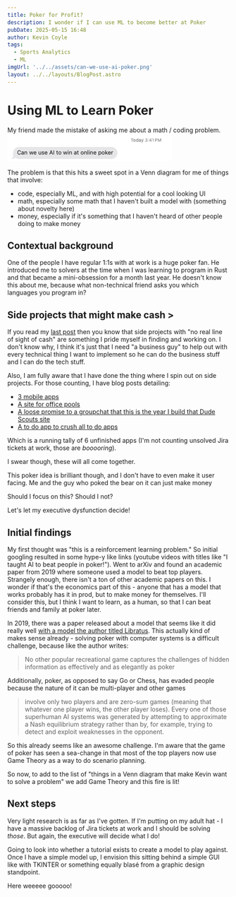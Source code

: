 ```yaml
---
title: Poker for Profit?
description: I wonder if I can use ML to become better at Poker
pubDate: 2025-05-15 16:48
author: Kevin Coyle
tags:
  - Sports Analytics
  - ML
imgUrl: '../../assets/can-we-use-ai-poker.png'
layout: ../../layouts/BlogPost.astro
---
```


# Using ML to Learn Poker
My friend made the mistake of asking me about a math / coding problem. ![](../../assets/can-we-use-ai-poker.png)

The problem is that this hits a sweet spot in a Venn diagram for me of things that involve:
- code, especially ML, and with high potential for a cool looking UI
- math, especially some math that I haven't built a model with (something about novelty here)
- money, especially if it's something that I haven't heard of other people doing to make money

## Contextual background

One of the people I have regular 1:1s with at work is a huge poker fan. He introduced me to solvers at the time when I was learning to program in Rust and that became a mini-obsession for a month last year. He doesn't know this about me, because what non-technical friend asks you which languages you program in? 


## Side projects that might make cash >

If you read my [last post]('./blogpost-25-0430.md') then you know that side projects with "no real line of sight of cash" are something I pride myself in finding and working on. I don't know why, I think it's just that I need "a business guy" to help out with every technical thing I want to implement so he can do the business stuff and I can do the tech stuff.

Also, I am fully aware that I have done the thing where I spin out on side projects. For those counting, I have blog posts detailing:
- [3 mobile apps](./blogpost-241210.md)
- [A site for office pools](./blogpost-250409.md)
- [A loose promise to a groupchat that this is the year I build that Dude Scouts site](./blogpost-250329.md)
- [A to do app to crush all to do apps](./blogpost-250430.md)

Which is a running tally of 6 unfinished apps (I'm not counting unsolved Jira tickets at work, those are _booooring_).

I swear though, these will all come together.

This poker idea is brilliant though, and I don't have to even make it user facing. Me and the guy who poked the bear on it can just make money

Should I focus on this? Should I not? 

Let's let my executive dysfunction decide! 

## Initial findings

My first thought was "this is a reinforcement learning problem." So initial googling resulted in some hype-y like links (youtube videos with titles like "I taught AI to beat people in poker!"). Went to arXiv and found an academic paper from 2019 where someone used a model to beat top players. Strangely enough, there isn't a ton of other academic papers on this. I wonder if that's the economics part of this - anyone that has a model that works probably has it in prod, but to make money for themselves. I'll consider this, but I think I want to learn, as a human, so that I can beat friends and family at poker later.

In 2019, there was a paper released about a model that seems like it did really well [with a model the author titled Libratus](https://www.science.org/doi/full/10.1126/science.aay2400). This actually kind of makes sense already - solving poker with computer systems is a difficult challenge, because like the author writes:

> No other popular recreational game captures the challenges of hidden information as effectively and as elegantly as poker

Additionally, poker, as opposed to say Go or Chess, has evaded people because the nature of it can be multi-player and other games
> involve only two players and are zero-sum games (meaning that whatever one player wins, the other player loses). Every one of those superhuman AI systems was generated by attempting to approximate a Nash equilibrium strategy rather than by, for example, trying to detect and exploit weaknesses in the opponent. 


So this already seems like an awesome challenge. I'm aware that the game of poker has seen a sea-change in that most of the top players now use Game Theory as a way to do scenario planning. 

So now, to add to the list of "things in a Venn diagram that make Kevin want to solve a problem" we add Game Theory and this fire is lit!

## Next steps

Very light research is as far  as I've gotten. If I'm putting on my adult hat - I have a massive backlog of Jira tickets at work and I should be solving _those_. But again, the executive will decide what I do!

Going to look into whether a tutorial exists to create a model to play against. Once I have a simple model up, I envision this sitting behind a simple GUI like with TKINTER or something equally blasé from a graphic design standpoint. 

Here weeeee gooooo!